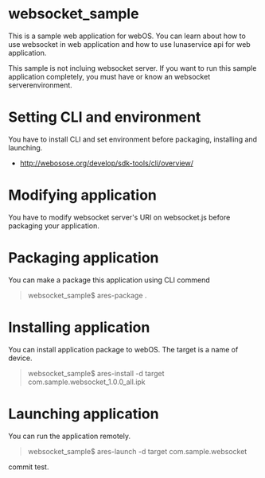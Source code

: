 # websocket_sample
This is a sample web application for webOS. 
You can learn about how to use websocket in web application and how to use lunaservice api for web application.

This sample is not incluing websocket server. If you want to run this sample application completely, you must have or know an websocket serverenvironment.  

# Setting CLI and environment
You have to install CLI and set environment before packaging, installing and launching.
* http://webosose.org/develop/sdk-tools/cli/overview/

# Modifying application
You have to modify websocket server's URI on websocket.js before packaging your application. 

# Packaging application
You can make a package this application using CLI commend
> websocket_sample$ ares-package .

# Installing application
You can install application package to webOS. The target is a name of device. 
> websocket_sample$ ares-install -d target com.sample.websocket_1.0.0_all.ipk

# Launching application
You can run the application remotely.
> websocket_sample$ ares-launch -d target com.sample.websocket

commit test.
